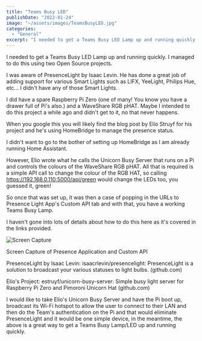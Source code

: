 ```yaml
---
title: "Teams Busy LED"
publishDate: "2022-01-24"
image: "~/assets/images/TeamsBusyLED.jpg"
categories: 
  - "General"
excerpt: "I needed to get a Teams Busy LED Lamp up and running quickly. I managed to do this using two Open Source projects. I was aware of PresenceLight by Isaac Levin. He has done a great job of adding support for various Smart Lights such as LIFX, YeeLight, Philips Hue, etc... I didn't have any of those Smart Lights..."
---
```


I needed to get a Teams Busy LED Lamp up and running quickly. I managed to do this using two Open Source projects.

I was aware of PresenceLight by Isaac Levin. He has done a great job of adding support for various Smart Lights such as LIFX, YeeLight, Philips Hue, etc... I didn't have any of those Smart Lights.

I did have a spare Raspberry Pi Zero (one of many! You know you have a drawer full of Pi's also.) and a WaveShare RGB pHAT. Maybe I intended to do this project a while ago and didn't get to it, no that never happens.

When you google this you will likely find the blog post by Elio Struyf for his project and he's using HomeBridge to manage the presence status.

I didn't want to go to the bother of setting up HomeBridge as I am already running Home Assistant.

However, Elio wrote what he calls the Unicorn Busy Server that runs on a Pi and controls the colours of the WaveShare RGB pHAT.  All that is required is a simple API call to change the colour of the RGB HAT, so calling https://192.168.0.110:5000/api/green would change the LEDs too, you guessed it, green!

So once that was set up, it was then a case of popping in the URLs to Presence Light App's Custom API tab and with that, you have a working Teams Busy Lamp.

I haven't gone into lots of details about how to do this here as it's covered in the links provided.

![Screen Capture](/images/eff03ef5d6058a53033897a43603b8f4381b1b78.webp)

Screen Capture of Presence Application and Custom API

PresenceLight by Isaac Levin: isaacrlevin/presencelight: PresenceLight is a solution to broadcast your various statuses to light bulbs. (github.com)

Elio's Project: estruyf/unicorn-busy-server: Simple busy light server for Raspberry Pi Zero and Pimoroni Unicorn Hat (github.com)

I would like to take Elio's Unicorn Busy Server and have the Pi boot up, broadcast its Wi-Fi hotspot to allow the user to connect to their LAN and then do the Team's authentication on the Pi and that would eliminate PresenceLight and it would be one simple device, in the meantime, the above is a great way to get a Teams Busy Lamp/LED up and running quickly.
